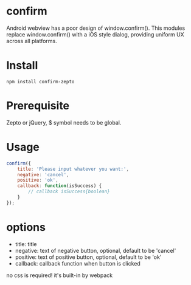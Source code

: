 # confirm

Android webview has a poor design of window.confirm().
This modules replace window.confirm() with a iOS style dialog, providing uniform UX across all platforms.

# Install

```npm install confirm-zepto```

# Prerequisite

Zepto or jQuery, $ symbol needs to be global.

# Usage

```javascript
confirm({
    title: 'Please input whatever you want:',
    negative: 'cancel',
    positive: 'ok',
    callback: function(isSuccess) {
        // callback isSuccess{boolean}
    }
});
```

# options

* title: title
* negative: text of negative button, optional, default to be 'cancel'
* positive: text of positive button, optional, default to be 'ok'
* callback: callback function when button is clicked

no css is required! it's built-in by webpack
